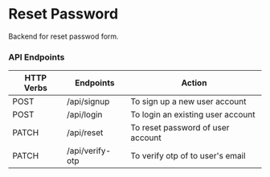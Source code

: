 # Reset Password

Backend for reset passwod form.

### API Endpoints
| HTTP Verbs | Endpoints | Action |
| --- | --- | --- |
| POST | /api/signup | To sign up a new user account |
| POST | /api/login | To login an existing user account |
| PATCH | /api/reset | To reset password of user account |
| PATCH | /api/verify-otp | To verify otp of to user's email |

